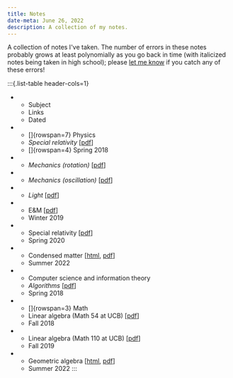 ```yaml
---
title: Notes
date-meta: June 26, 2022
description: A collection of my notes.
---
```


A collection of notes I've taken. The number of errors in these notes probably grows at least polynomially as you go back in time (with italicized notes being taken in high school); please [let me know](mailto:andigu@g.harvard.edu) if you catch any of these errors!

:::{.list-table header-cols=1}
   * - Subject
     - Links
     - Dated

   * - []{rowspan=7} Physics
     - *Special relativity* \[[pdf](/static/pdf/Special_Relativity.pdf)\]
     - []{rowspan=4} Spring 2018

   * - *Mechanics (rotation)* \[[pdf](/static/pdf/Rotation.pdf)\]
   
   * - *Mechanics (oscillation)* \[[pdf](/static/pdf/Oscillation.pdf)\]

   * - *Light* \[[pdf](/static/pdf/Light.pdf)\]
   
   * - E&M \[[pdf](/static/pdf/EM.pdf)\]
     - Winter 2019
   
   * - Special relativity \[[pdf](/static/pdf/Special%20Relativity%202.pdf)\]
     - Spring 2020

   * - Condensed matter \[[html](/notes/condensed.html), [pdf](/notes/condensed.pdf)\]
     - Summer 2022

   * - Computer science and information theory
     - *Algorithms* \[[pdf](/static/pdf/Algorithms.pdf)\]
     - Spring 2018
  
   * - []{rowspan=3} Math
     - Linear algebra (Math 54 at UCB) \[[pdf](/static/pdf/Math_54.pdf)\]
     - Fall 2018
     
   * - Linear algebra (Math 110 at UCB) \[[pdf](/static/pdf/Math_110.pdf)\]
     - Fall 2019
  
   * - Geometric algebra \[[html](/notes/geometric.html), [pdf](/notes/geometric.pdf)\]
     - Summer 2022
:::